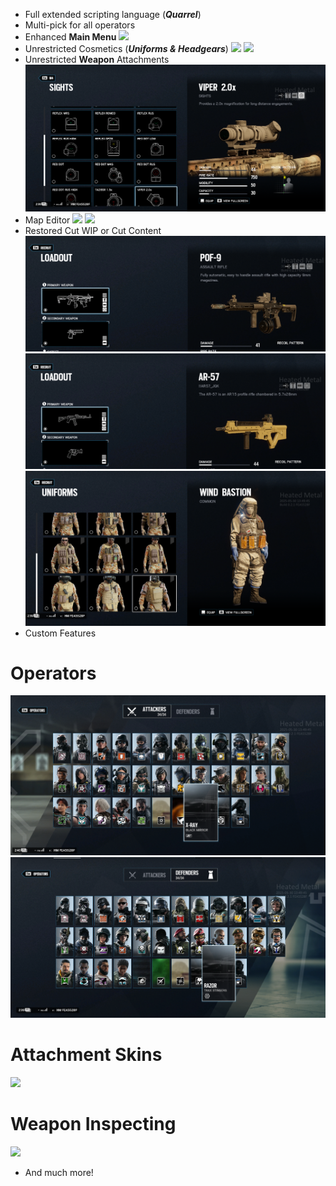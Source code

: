 - Full extended scripting language (***Quarrel***)
- Multi-pick for all operators
- Enhanced **Main Menu**
![](https://github.com/DataCluster0/HeatedMetal/blob/main/Resources/MainMenu.gif)
- Unrestricted Cosmetics (***Uniforms & Headgears***)
![](https://github.com/DataCluster0/HeatedMetal/blob/main/Resources/CharacterHeadgear.gif)
![](https://github.com/DataCluster0/HeatedMetal/blob/main/Resources/CharacterUniform.gif)
- Unrestricted **Weapon** Attachments
![](https://github.com/DataCluster0/HeatedMetal/blob/main/Resources/WeaponAttachments.png)
- Map Editor
![](https://github.com/DataCluster0/HeatedMetal/blob/main/Resources/EditorModes.gif)
![](https://github.com/DataCluster0/HeatedMetal/blob/main/Resources/EditorWorld.gif)
- Restored Cut WIP or Cut Content
![](https://github.com/DataCluster0/HeatedMetal/blob/main/Resources/CutContent1.png)
![](https://github.com/DataCluster0/HeatedMetal/blob/main/Resources/CutContent2.png)
![](https://github.com/DataCluster0/HeatedMetal/blob/main/Resources/RecruitUniforms.png)
- Custom Features
# Operators
![](https://github.com/DataCluster0/HeatedMetal/blob/main/Resources/OperatorAlbumATK.png)
![](https://github.com/DataCluster0/HeatedMetal/blob/main/Resources/OperatorAlbumDEF.png)
# Attachment Skins
![](https://github.com/DataCluster0/HeatedMetal/blob/main/Resources/WeaponAttachmentSkins.gif)
# Weapon Inspecting
![](https://github.com/DataCluster0/HeatedMetal/blob/main/Resources/WeaponInspect.gif)
- And much more!